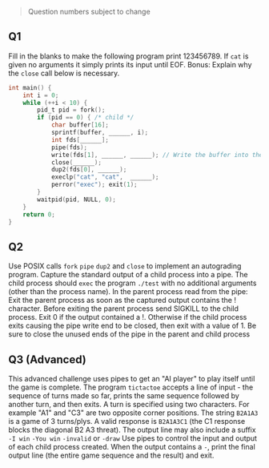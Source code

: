 > Question numbers subject to change

## Q1
Fill in the blanks to make the following program print 123456789. If `cat` is given no arguments it simply prints its input until EOF. Bonus: Explain why the `close` call below is necessary.
````C
int main() {
    int i = 0;
    while (++i < 10) {
        pid_t pid = fork();
        if (pid == 0) { /* child */
            char buffer[16];
            sprintf(buffer, ______, i);
            int fds[______];
            pipe(fds);
            write(fds[1], ______, ______); // Write the buffer into the pipe
            close(______);
            dup2(fds[0], ______);
            execlp("cat", "cat",  ______);
            perror("exec"); exit(1);
        }
        waitpid(pid, NULL, 0);
    }
    return 0;
}
````

## Q2
Use POSIX calls `fork` `pipe` `dup2` and `close` to implement an autograding program. Capture the standard output of a child process into a pipe. The child process should `exec` the program `./test` with no additional arguments (other than the process name). In the parent process read from the pipe: Exit the parent process as soon as the captured output contains the ! character. Before exiting the parent process send SIGKILL to the child process. Exit 0 if the output contained a !. Otherwise if the child process exits causing the pipe write end to be closed, then exit with a value of 1. Be sure to close the unused ends of the pipe in the parent and child process

## Q3 (Advanced)
This advanced challenge uses pipes to get an "AI player" to play itself until the game is complete.
The program `tictactoe` accepts a line of input - the sequence of turns made so far, prints the same sequence followed by another turn, and then exits. A turn is specified using two characters. For example "A1" and "C3" are two opposite corner positions. The string `B2A1A3` is a game of 3 turns/plys. A valid response is `B2A1A3C1` (the C1 response blocks the diagonal B2 A3 threat). The output line may also include a suffix `-I win` `-You win` `-invalid` or `-draw`
Use pipes to control the input and output of each child process created. When the output contains a `-`, print the final output line (the entire game sequence and the result) and exit.

